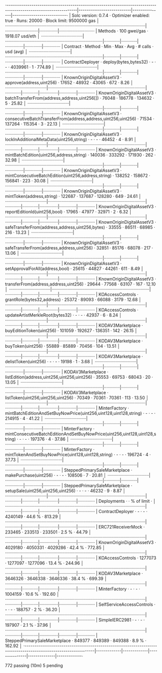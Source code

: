 
·------------------------------------------------------------------------------------------------------------------|---------------------------|---------------|----------------------------·
|                                               Solc version: 0.7.4                                                ·  Optimizer enabled: true  ·  Runs: 20000  ·  Block limit: 9500000 gas  │
···················································································································|···························|···············|·····························
|  Methods                                                                                                         ·               100 gwei/gas                ·      1918.07 usd/eth       │
··································|················································································|·············|·············|···············|··············|··············
|  Contract                       ·  Method                                                                        ·  Min        ·  Max        ·  Avg          ·  # calls     ·  usd (avg)  │
··································|················································································|·············|·············|···············|··············|··············
|  ContractDeployer               ·  deploy(bytes,bytes32)                                                         ·          -  ·          -  ·      4039961  ·           1  ·     774.89  │
··································|················································································|·············|·············|···············|··············|··············
|  KnownOriginDigitalAssetV3      ·  approve(address,uint256)                                                      ·      17652  ·      48932  ·        43065  ·         672  ·       8.26  │
··································|················································································|·············|·············|···············|··············|··············
|  KnownOriginDigitalAssetV3      ·  batchTransferFrom(address,address,uint256[])                                  ·      76048  ·     186778  ·       134632  ·           5  ·      25.82  │
··································|················································································|·············|·············|···············|··············|··············
|  KnownOriginDigitalAssetV3      ·  consecutiveBatchTransferFrom(address,address,uint256,uint256)                 ·      71534  ·     137264  ·       115354  ·           3  ·      22.13  │
··································|················································································|·············|·············|···············|··············|··············
|  KnownOriginDigitalAssetV3      ·  lockInAdditionalMetaData(uint256,string)                                      ·          -  ·          -  ·        46452  ·           4  ·       8.91  │
··································|················································································|·············|·············|···············|··············|··············
|  KnownOriginDigitalAssetV3      ·  mintBatchEdition(uint256,address,string)                                      ·     140036  ·     333292  ·       171930  ·         262  ·      32.98  │
··································|················································································|·············|·············|···············|··············|··············
|  KnownOriginDigitalAssetV3      ·  mintConsecutiveBatchEdition(uint256,address,string)                           ·     138252  ·     158672  ·       156841  ·         223  ·      30.08  │
··································|················································································|·············|·············|···············|··············|··············
|  KnownOriginDigitalAssetV3      ·  mintToken(address,string)                                                     ·     122687  ·     137687  ·       128280  ·         649  ·      24.61  │
··································|················································································|·············|·············|···············|··············|··············
|  KnownOriginDigitalAssetV3      ·  reportEditionId(uint256,bool)                                                 ·      17965  ·      47977  ·        32971  ·           2  ·       6.32  │
··································|················································································|·············|·············|···············|··············|··············
|  KnownOriginDigitalAssetV3      ·  safeTransferFrom(address,address,uint256,bytes)                               ·      33555  ·      86511  ·        68985  ·         216  ·      13.23  │
··································|················································································|·············|·············|···············|··············|··············
|  KnownOriginDigitalAssetV3      ·  safeTransferFrom(address,address,uint256)                                     ·      32851  ·      85176  ·        68078  ·         217  ·      13.06  │
··································|················································································|·············|·············|···············|··············|··············
|  KnownOriginDigitalAssetV3      ·  setApprovalForAll(address,bool)                                               ·      25615  ·      44827  ·        44261  ·         611  ·       8.49  │
··································|················································································|·············|·············|···············|··············|··············
|  KnownOriginDigitalAssetV3      ·  transferFrom(address,address,uint256)                                         ·      29644  ·      77568  ·        63107  ·         167  ·      12.10  │
··································|················································································|·············|·············|···············|··············|··············
|  KOAccessControls               ·  grantRole(bytes32,address)                                                    ·      25372  ·      89093  ·        66088  ·        3179  ·      12.68  │
··································|················································································|·············|·············|···············|··············|··············
|  KOAccessControls               ·  updateArtistMerkleRoot(bytes32)                                               ·          -  ·          -  ·        42937  ·           6  ·       8.24  │
··································|················································································|·············|·············|···············|··············|··············
|  KODAV3Marketplace              ·  buyEditionToken(uint256)                                                      ·     101059  ·     192627  ·       136351  ·         142  ·      26.15  │
··································|················································································|·············|·············|···············|··············|··············
|  KODAV3Marketplace              ·  buyToken(uint256)                                                             ·      55889  ·      85889  ·        70456  ·         104  ·      13.51  │
··································|················································································|·············|·············|···············|··············|··············
|  KODAV3Marketplace              ·  delistToken(uint256)                                                          ·          -  ·          -  ·        19198  ·           1  ·       3.68  │
··································|················································································|·············|·············|···············|··············|··············
|  KODAV3Marketplace              ·  listEdition(address,uint256,uint256,uint256)                                  ·      35553  ·      69753  ·        68043  ·          20  ·      13.05  │
··································|················································································|·············|·············|···············|··············|··············
|  KODAV3Marketplace              ·  listToken(uint256,uint256,uint256)                                            ·      70349  ·      70361  ·        70361  ·         113  ·      13.50  │
··································|················································································|·············|·············|···············|··············|··············
|  MinterFactory                  ·  mintBatchEditionAndSetBuyNowPrice(uint256,uint128,uint128,string)             ·          -  ·          -  ·       214915  ·           4  ·      41.22  │
··································|················································································|·············|·············|···············|··············|··············
|  MinterFactory                  ·  mintConsecutiveBatchEditionAndSetBuyNowPrice(uint256,uint128,uint128,string)  ·          -  ·          -  ·       197376  ·           4  ·      37.86  │
··································|················································································|·············|·············|···············|··············|··············
|  MinterFactory                  ·  mintTokenAndSetBuyNowPrice(uint128,uint128,string)                            ·          -  ·          -  ·       196724  ·           4  ·      37.73  │
··································|················································································|·············|·············|···············|··············|··············
|  SteppedPrimarySaleMarketplace  ·  makePurchase(uint256)                                                         ·          -  ·          -  ·       108506  ·           7  ·      20.81  │
··································|················································································|·············|·············|···············|··············|··············
|  SteppedPrimarySaleMarketplace  ·  setupSale(uint256,uint256,uint256)                                            ·          -  ·          -  ·        46232  ·           9  ·       8.87  │
··································|················································································|·············|·············|···············|··············|··············
|  Deployments                                                                                                     ·                                           ·  % of limit  ·             │
···················································································································|·············|·············|···············|··············|··············
|  ContractDeployer                                                                                                ·          -  ·          -  ·      4240149  ·      44.6 %  ·     813.29  │
···················································································································|·············|·············|···············|··············|··············
|  ERC721ReceiverMock                                                                                              ·     233465  ·     233513  ·       233501  ·       2.5 %  ·      44.79  │
···················································································································|·············|·············|···············|··············|··············
|  KnownOriginDigitalAssetV3                                                                                       ·    4029180  ·    4050331  ·      4029286  ·      42.4 %  ·     772.85  │
···················································································································|·············|·············|···············|··············|··············
|  KOAccessControls                                                                                                ·    1277073  ·    1277097  ·      1277096  ·      13.4 %  ·     244.96  │
···················································································································|·············|·············|···············|··············|··············
|  KODAV3Marketplace                                                                                               ·    3646326  ·    3646338  ·      3646336  ·      38.4 %  ·     699.39  │
···················································································································|·············|·············|···············|··············|··············
|  MinterFactory                                                                                                   ·          -  ·          -  ·      1004159  ·      10.6 %  ·     192.60  │
···················································································································|·············|·············|···············|··············|··············
|  SelfServiceAccessControls                                                                                       ·          -  ·          -  ·       188757  ·         2 %  ·      36.20  │
···················································································································|·············|·············|···············|··············|··············
|  SimpleIERC2981                                                                                                  ·          -  ·          -  ·       197907  ·       2.1 %  ·      37.96  │
···················································································································|·············|·············|···············|··············|··············
|  SteppedPrimarySaleMarketplace                                                                                   ·     849377  ·     849389  ·       849388  ·       8.9 %  ·     162.92  │
·------------------------------------------------------------------------------------------------------------------|-------------|-------------|---------------|--------------|-------------·

772 passing (10m)
5 pending
